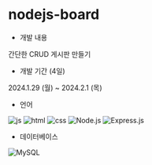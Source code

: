 # nodejs-board

* 개발 내용
  
간단한 CRUD 게시판 만들기

* 개발 기간 (4일)

2024.1.29 (월) ~ 2024.2.1 (목)

* 언어
  
![js](https://img.shields.io/badge/JavaScript-F7DF1E?style=for-the-badge&logo=JavaScript&logoColor=white) ![html](https://img.shields.io/badge/HTML5-E34F26?style=for-the-badge&logo=html5&logoColor=white) ![css](https://img.shields.io/badge/CSS-239120?&style=for-the-badge&logo=css3&logoColor=white) ![Node.js](https://img.shields.io/badge/Node.js-43853D?style=for-the-badge&logo=node.js&logoColor=white) ![Express.js](https://img.shields.io/badge/Express.js-404D59?style=for-the-badge)

* 데이터베이스

![MySQL](https://img.shields.io/badge/mysql-%2300f.svg?style=for-the-badge&logo=mysql&logoColor=white) 
